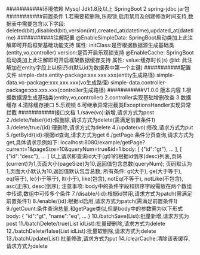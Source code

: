 ###########环境依赖
Mysql
Jdk1.8及以上
SpringBoot 2
spring-jdbc jar包
###########前置条件
1.若需要软删除,乐观锁,启用禁用及创建修改时间支持,数据表中需要包含以下字段:
    deleted(bit),disabled(bit),version(int),created_at(datetime),updated_at(datetime)
###########注解配置
@EnableSimpleData:
    SpringBoot启动类加上此注解即可开启框架基础功能支持
    属性:
        initClass:是否根据数据源生成基础类(entity,vo,controller)
        version:是否开启乐观锁支持
@EnableCache:
    SpringBoot启动类加上此注解即可开启框架数据缓存支持
    属性:
        value:缓存时长(s)
@Id:
    此注解加在entity字段上以标识id(默认id为数据表中第一个主键)
###########配置文件
simple-data.entity-package:xxx.xxx.xxx(entity生成路径)
simple-data.vo-package:xxx.xxx.xxx(vo生成路径)
simple-data.controller-package:xxx.xxx.xxx(controller生成路径)
###########V1.0.0 版本内容
1.根据数据源生成基础类(entity,vo,controller)
2.controller实现基础增删改查
3.数据缓存
4.清除缓存接口
5.乐观锁
6.可继承异常拦截类ExceptionsHandler实现异常拦截
###########接口文档
1./save(vo):新增,请求方式为post
2./delete/false/{id}:假删除,请求方式为delete(需满足前置条件1)
3./delete/true/{id}:硬删除,请求方式为delete
4./update(vo):修改,请求方式为put
5./getById/{id}:根据id查询,请求方式为get
6./getPage:条件分页查询,请求方式为get,具体请求示例如下:
    localhost:8080/example/getPage?current=1&pageSize=10&queryNum=true&id=1
    body:
    [
        {"id":"gt"},
        ...
    ],
    [
        {"id":"desc"},
        ...
    ]
    以上请求即查询id大于(gt)1的根据id倒序(desc)列表,页码(current)为1,页面大小(pageSize)为10,返回值包含总数(queryNum);
    页码默认为1,页面大小默认为10,返回值默认包含总数;
    所有条件:
        gt(大于),
        ge(大于等于),
        eq(等于),
        le(小于等于),
        lt(小于),
        like(包含),
        notEq(不等于),
        notLike(不包含),
        asc(正序),
        desc(倒序);
    注意事项:
        body中的条件字段和排序字段需放在两个数组中传递,数组中可传多个条件
7./disable/{id}:根据id禁用,请求方式为patch(需满足前置条件1)
8./enable/{id}:根据id启用,请求方式为patch(需满足前置条件1)
9./getCount:条件查询总量,和getPage类似,但是body中的参数需为以下形式
    body:
    {
        "id":"gt",
        "name":"eq",
        ...
    }
10./batchSave(List<vo>):批量新增,请求方式为post
11./batchDelete/true(List<Long> idList):批量硬删除,请求方式为delete
12./batchDelete/false(List<Long> idList):批量软删除,请求方式为delete
13./batchUpdate(List<vo>):批量修改,请求方式为put
14./clearCache:清除该表缓存,请求方式为delete